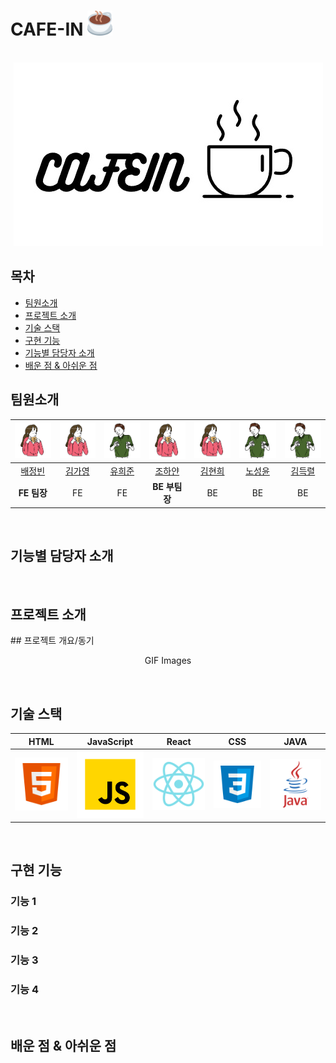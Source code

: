 
<h1>
  <span class="text">CAFE-IN</span>
  <span class="image">
    <img src="images/common/cafein.svg" alt="CAFE-IN" height="40" width="40">
  </span>
</h1>
<p align="center">
  <br>
  <img src="images/common/logo-sample.jpg">
  <br>
</p>

## 목차

- [팀원소개](#팀원소개)
- [프로젝트 소개](#프로젝트-소개)
- [기술 스택](#기술-스택)
- [구현 기능](#구현-기능)
- [기능별 담당자 소개](#기능별-담당자-소개)
- [배운 점 & 아쉬운 점](#배운-점--아쉬운-점)


## 팀원소개

|  ![woman] |  ![woman] |  ![man]   |  ![woman] |  ![woman] |  ![man]   |  ![man]   |
| :-------: | :-------: | :-------: | :-------: | :-------: | :-------: | :-------: |
|   [배정빈](https://github.com/baejb)  |   [김가영](https://github.com/sogood17)  |   [유희준](https://github.com/yuheejone)   |  [조하얀](https://github.com/cwhite723)   |  [김현희](https://github.com/hellok09)   |  [노성윤](https://github.com/NOHSUNGYOON)   |  [김득렬](https://github.com/RYEOL-KIM)   |
|  **FE 팀장**  |    FE     |    FE     | **BE 부팀장** |     BE    |    BE     |    BE     |

<br>

## 기능별 담당자 소개

<br>

## 프로젝트 소개

<p align="justify">
## 프로젝트 개요/동기
</p>

<p align="center">
GIF Images
</p>

<br>

## 기술 스택

|   HTML    | JavaScript |  React   |   CSS   |  JAVA   |
| :-------: | :--------: | :------: | :-----: | :-----: |
|  ![html]  |   ![js]    | ![react] | ![css]  | ![java] |

<br>

## 구현 기능

### 기능 1

### 기능 2

### 기능 3

### 기능 4



<br>

## 배운 점 & 아쉬운 점

<p align="justify">

</p>

<br>

<!-- Icon Refernces -->

[html]: images/stack/html.svg
[js]: images/stack/javascript.svg
[react]: images/stack/react.svg
[css]: images/stack/css.svg
[java]: images/stack/java.svg
[man]: images/common/man.jpg
[woman]: images/common/woman.jpg
[cafein]: images/common/cafein.svg
